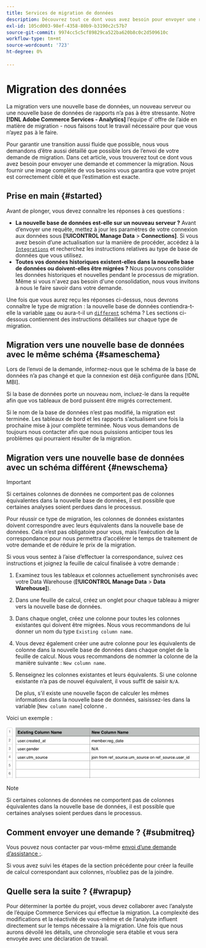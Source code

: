 ```yaml
---
title: Services de migration de données
description: Découvrez tout ce dont vous avez besoin pour envoyer une requête et commencer la migration.
exl-id: 105cd003-98ef-4358-80b9-b3190c2c57b7
source-git-commit: 9974cc5c5cf89829ca522ba620b8c0c2d509610c
workflow-type: tm+mt
source-wordcount: '723'
ht-degree: 0%

---
```


# Migration des données

La migration vers une nouvelle base de données, un nouveau serveur ou une nouvelle base de données de rapports n’a pas à être stressante. Notre **[!DNL Adobe Commerce Services - Analytics]** l’équipe d’ offre de l’aide en matière de migration - nous faisons tout le travail nécessaire pour que vous n’ayez pas à le faire.

Pour garantir une transition aussi fluide que possible, nous vous demandons d’être aussi détaillé que possible lors de l’envoi de votre demande de migration. Dans cet article, vous trouverez tout ce dont vous avez besoin pour envoyer une demande et commencer la migration. Nous fournir une image complète de vos besoins vous garantira que votre projet est correctement ciblé et que l’estimation est exacte.

## Prise en main {#started}

Avant de plonger, vous devez connaître les réponses à ces questions :

* **La nouvelle base de données est-elle sur un nouveau serveur ?** Avant d’envoyer une requête, mettez à jour les paramètres de votre connexion aux données sous **[!UICONTROL Manage Data** > **Connections]**. Si vous avez besoin d’une actualisation sur la manière de procéder, accédez à la [`Integrations`](../integrations/integrations.md) et recherchez les instructions relatives au type de base de données que vous utilisez.
* **Toutes vos données historiques existent-elles dans la nouvelle base de données ou doivent-elles être migrées ?** Nous pouvons consolider les données historiques et nouvelles pendant le processus de migration. Même si vous n&#39;avez pas besoin d&#39;une consolidation, nous vous invitons à nous le faire savoir dans votre demande.

Une fois que vous aurez reçu les réponses ci-dessus, nous devrons connaître le type de migration : la nouvelle base de données contiendra-t-elle la variable [`same`](#sameschema) ou aura-t-il un [`different`](#newschema) schéma ? Les sections ci-dessous contiennent des instructions détaillées sur chaque type de migration.

## Migration vers une nouvelle base de données avec le même schéma {#sameschema}

Lors de l’envoi de la demande, informez-nous que le schéma de la base de données n’a pas changé et que la connexion est déjà configurée dans [!DNL MBI].

Si la base de données porte un nouveau nom, incluez-le dans la requête afin que vos tableaux de bord puissent être migrés correctement.

Si le nom de la base de données n’est pas modifié, la migration est terminée. Les tableaux de bord et les rapports s’actualisent une fois la prochaine mise à jour complète terminée. Nous vous demandons de toujours nous contacter afin que nous puissions anticiper tous les problèmes qui pourraient résulter de la migration.

## Migration vers une nouvelle base de données avec un schéma différent {#newschema}

>[!IMPORTANT]
>
>Si certaines colonnes de données ne comportent pas de colonnes équivalentes dans la nouvelle base de données, il est possible que certaines analyses soient perdues dans le processus.

Pour réussir ce type de migration, les colonnes de données existantes doivent correspondre avec leurs équivalents dans la nouvelle base de données. Cela n’est pas obligatoire pour vous, mais l’exécution de la correspondance pour nous permettra d’accélérer le temps de traitement de votre demande et de réduire le prix de la migration.

Si vous vous sentez à l’aise d’effectuer la correspondance, suivez ces instructions et joignez la feuille de calcul finalisée à votre demande :

1. Examinez tous les tableaux et colonnes actuellement synchronisés avec votre Data Warehouse (**[!UICONTROL Manage Data** > **Data Warehouse]**).
1. Dans une feuille de calcul, créez un onglet pour chaque tableau à migrer vers la nouvelle base de données.
1. Dans chaque onglet, créez une colonne pour toutes les colonnes existantes qui doivent être migrées. Nous vous recommandons de lui donner un nom du type `Existing column name`.
1. Vous devez également créer une autre colonne pour les équivalents de colonne dans la nouvelle base de données dans chaque onglet de la feuille de calcul. Nous vous recommandons de nommer la colonne de la manière suivante : `New column name`.
1. Renseignez les colonnes existantes et leurs équivalents. Si une colonne existante n’a pas de nouvel équivalent, il vous suffit de saisir `N/A`.

   De plus, s’il existe une nouvelle façon de calculer les mêmes informations dans la nouvelle base de données, saisissez-les dans la variable [`New column name`] colonne .

Voici un exemple :

![](../../../assets/Migration_Spreadsheet.png)

>[!NOTE]
>
>Si certaines colonnes de données ne comportent pas de colonnes équivalentes dans la nouvelle base de données, il est possible que certaines analyses soient perdues dans le processus.

## Comment envoyer une demande ? {#submitreq}

Vous pouvez nous contacter par vous-même [envoi d’une demande d’assistance ;](../../../guide-overview.md).

Si vous avez suivi les étapes de la section précédente pour créer la feuille de calcul correspondant aux colonnes, n’oubliez pas de la joindre.

## Quelle sera la suite ? {#wrapup}

Pour déterminer la portée du projet, vous devez collaborer avec l’analyste de l’équipe Commerce Services qui effectue la migration. La complexité des modifications et la réactivité de vous-même et de l’analyste influent directement sur le temps nécessaire à la migration. Une fois que nous aurons dévoilé les détails, une chronologie sera établie et vous sera envoyée avec une déclaration de travail.
